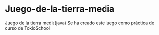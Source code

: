 # Juego-de-la-tierra-media
Juego de la tierra media(java)
Se ha creado este juego como práctica de curso de TokioSchool
